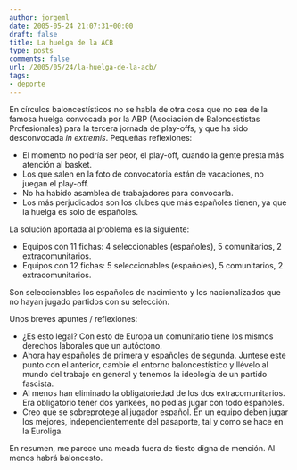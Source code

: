 ```yaml
---
author: jorgeml
date: 2005-05-24 21:07:31+00:00
draft: false
title: La huelga de la ACB
type: posts
comments: false
url: /2005/05/24/la-huelga-de-la-acb/
tags:
- deporte
---
```


En círculos baloncestísticos no se habla de otra cosa que no sea de la famosa huelga convocada por la ABP (Asociación de Baloncestistas Profesionales) para la tercera jornada de play-offs, y que ha sido desconvocada _in extremis_. Pequeñas reflexiones:

* El momento no podría ser peor, el play-off, cuando la gente presta más atención al basket.
* Los que salen en la foto de convocatoria están de vacaciones, no juegan el play-off.
* No ha habido asamblea de trabajadores para convocarla.
* Los más perjudicados son los clubes que más españoles tienen, ya que la huelga es solo de españoles.

La solución aportada al problema es la siguiente:

* Equipos con 11 fichas: 4 seleccionables (españoles), 5 comunitarios, 2 extracomunitarios.
* Equipos con 12 fichas: 5 seleccionables (españoles), 5 comunitarios, 2 extracomunitarios.

Son seleccionables los españoles de nacimiento y los nacionalizados que no hayan jugado partidos con su selección.

Unos breves apuntes / reflexiones:

* ¿Es esto legal? Con esto de Europa un comunitario tiene los mismos derechos laborales que un autóctono.
* Ahora hay españoles de primera y españoles de segunda. Juntese este punto con el anterior, cambie el entorno baloncestístico y llévelo al mundo del trabajo en general y tenemos la ideología de un partido fascista.
* Al menos han eliminado la obligatoriedad de los dos extracomunitarios. Era obligatorio tener dos yankees, no podías jugar con todo españoles.
* Creo que se sobreprotege al jugador español. En un equipo deben jugar los mejores, independientemente del pasaporte, tal y como se hace en la Euroliga.

En resumen, me parece una meada fuera de tiesto digna de mención. Al menos habrá baloncesto.
